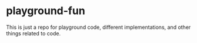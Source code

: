 # playground-fun
This is just a repo for playground code, different implementations, and other things related to code. 
